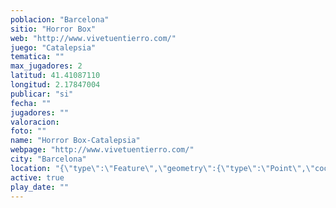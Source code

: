 ```yaml
---
poblacion: "Barcelona"
sitio: "Horror Box"
web: "http://www.vivetuentierro.com/"
juego: "Catalepsia"
tematica: ""
max_jugadores: 2
latitud: 41.41087110
longitud: 2.17847004
publicar: "si"
fecha: ""
jugadores: ""
valoracion: 
foto: ""
name: "Horror Box-Catalepsia"
webpage: "http://www.vivetuentierro.com/"
city: "Barcelona"
location: "{\"type\":\"Feature\",\"geometry\":{\"type\":\"Point\",\"coordinates\":[\"41,41087110\",\"2,17847004\"]}}"
active: true
play_date: ""
---
```

